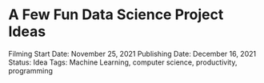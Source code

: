 # A Few Fun Data Science Project Ideas

Filming Start Date: November 25, 2021
Publishing Date: December 16, 2021
Status: Idea
Tags: Machine Learning, computer science, productivity, programming